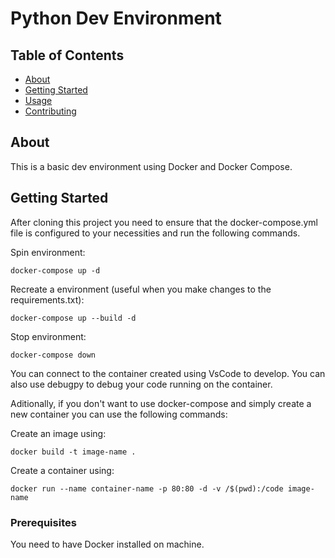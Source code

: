 # Python Dev Environment

## Table of Contents

- [About](#about)
- [Getting Started](#getting_started)
- [Usage](#usage)
- [Contributing](../CONTRIBUTING.md)

## About <a name = "about"></a>

This is a basic dev environment using Docker and Docker Compose.

## Getting Started <a name = "getting_started"></a>

After cloning this project you need to ensure that the docker-compose.yml file is configured to your necessities and run the following commands.

Spin environment:
```
docker-compose up -d
```

Recreate a environment (useful when you make changes to the requirements.txt):
```
docker-compose up --build -d
```

Stop environment:
```
docker-compose down
```

You can connect to the container created using VsCode to develop. You can also use debugpy to debug your code running on the container.

Aditionally, if you don't want to use docker-compose and simply create a new container you can use the following commands:

Create an image using:
```
docker build -t image-name .
```

Create a container using:
```
docker run --name container-name -p 80:80 -d -v /$(pwd):/code image-name
```


### Prerequisites

You need to have Docker installed on machine.


